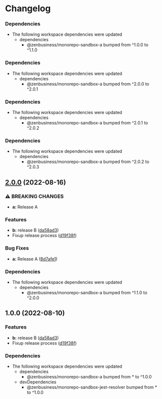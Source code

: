 # Changelog

### Dependencies

* The following workspace dependencies were updated
  * dependencies
    * @zenbusiness/monorepo-sandbox-a bumped from ^1.0.0 to ^1.1.0

### Dependencies

* The following workspace dependencies were updated
  * dependencies
    * @zenbusiness/monorepo-sandbox-a bumped from ^2.0.0 to ^2.0.1

### Dependencies

* The following workspace dependencies were updated
  * dependencies
    * @zenbusiness/monorepo-sandbox-a bumped from ^2.0.1 to ^2.0.2

### Dependencies

* The following workspace dependencies were updated
  * dependencies
    * @zenbusiness/monorepo-sandbox-a bumped from ^2.0.2 to ^2.0.3

## [2.0.0](https://github.com/zenbusiness/monorepo-sandbox/compare/monorepo-sandbox-b-v1.0.1...monorepo-sandbox-b-v2.0.0) (2022-08-16)


### ⚠ BREAKING CHANGES

* **a:** Release A

### Features

* **b:** release B ([da58ad3](https://github.com/zenbusiness/monorepo-sandbox/commit/da58ad3e81663c7ddc89622546bd886eebb23d4e))
* Fixup release process ([d19f38f](https://github.com/zenbusiness/monorepo-sandbox/commit/d19f38f9cbb8660837b9235a097f892a87c2e96f))


### Bug Fixes

* **a:** Release A ([8d7afe1](https://github.com/zenbusiness/monorepo-sandbox/commit/8d7afe1939e72aa6028d1809d3508bd3485f08c1))


### Dependencies

* The following workspace dependencies were updated
  * dependencies
    * @zenbusiness/monorepo-sandbox-a bumped from ^1.1.0 to ^2.0.0

## 1.0.0 (2022-08-10)


### Features

* **b:** release B ([da58ad3](https://github.com/zenbusiness/monorepo-sandbox/commit/da58ad3e81663c7ddc89622546bd886eebb23d4e))
* Fixup release process ([d19f38f](https://github.com/zenbusiness/monorepo-sandbox/commit/d19f38f9cbb8660837b9235a097f892a87c2e96f))


### Dependencies

* The following workspace dependencies were updated
  * dependencies
    * @zenbusiness/monorepo-sandbox-a bumped from * to ^1.0.0
  * devDependencies
    * @zenbusiness/monorepo-sandbox-jest-resolver bumped from * to ^1.0.0
